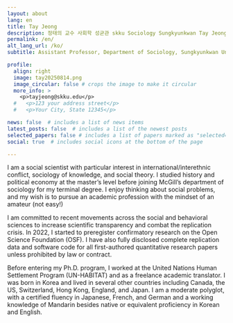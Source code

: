 ```yaml
---
layout: about
lang: en
title: Tay Jeong
description: 정태의 교수 사회학 성균관 skku Sociology Sungkyunkwan Tay Jeong
permalink: /en/
alt_lang_url: /ko/
subtitle: Assistant Professor, Department of Sociology, Sungkyunkwan University

profile:
  align: right
  image: tay20250814.png
  image_circular: false # crops the image to make it circular
  more_info: >
    <p>tayjeong@skku.edu</p>
  #   <p>123 your address street</p>
  #   <p>Your City, State 12345</p>

news: false  # includes a list of news items
latest_posts: false  # includes a list of the newest posts
selected_papers: false # includes a list of papers marked as "selected={true}"
social: true  # includes social icons at the bottom of the page

---
```

I am a social scientist with particular interest in international/interethnic conflict, sociology of knowledge, and social theory. I studied history and political economy at the master’s level before joining McGill’s department of sociology for my terminal degree. I enjoy thinking about social problems, and my wish is to pursue an academic profession with the mindset of an amateur (not easy!) 

I am committed to recent movements across the social and behavioral sciences to increase scientific transparency and combat the replication crisis. In 2022, I started to preregister confirmatory research on the Open Science Foundation (OSF). I have also fully disclosed complete replication data and software code for all first-authored quantitative research papers unless prohibited by law or contract.  

Before entering my Ph.D. program, I worked at the United Nations Human Settlement Program (UN-HABITAT) and as a freelance academic translator. I was born in Korea and lived in several other countries including Canada, the US, Switzerland, Hong Kong, England, and Japan. I am a moderate polyglot, with a certified fluency in Japanese, French, and German and a working knowledge of Mandarin besides native or equivalent proficiency in Korean and English.